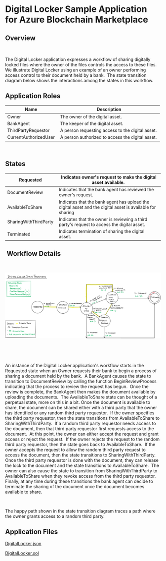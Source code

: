 Digital Locker Sample Application for Azure Blockchain Marketplace
==================================================================

Overview 
---------

 

The Digital Locker application expresses a workflow of sharing digitally locked
files where the owner of the files controls the access to these files.  We
illustrate Digital Locker using an example of an owner performing access control
to their document held by a bank.  The state transition diagram below shows the
interactions among the states in this workflow. 

Application Roles 
------------------

| Name                   | Description                                       |
|------------------------|---------------------------------------------------|
| Owner                  | The owner of the digital asset.                   |
| BankAgent              | The keeper of the digital asset.                  |
| ThirdPartyRequestor    | A person requesting access to the digital asset.  |
| CurrentAuthorizedUser  | A person authorized to access the digital asset.  |

 

States 
-------

| Requested              | Indicates owner's request to make the digital asset available.                                             |
|------------------------|------------------------------------------------------------------------------------------------------------|
| DocumentReview         | Indicates that the bank agent has reviewed the owner's request.                                            |
| AvailableToShare       | Indicates that the bank agent has upload the digital asset and the digital asset is available for sharing  |
| SharingWithThirdParty  | Indicates that the owner is reviewing a third party's request to access the digital asset.                 |
| Terminated             | Indicates termination of sharing the digital asset.                                                        |

 Workflow Details
-----------------

 

![state diagram of the workflow](media/3540f1547a7326c32df839411dfbf0b8.png)

 

 

An instance of the Digital Locker application's workflow starts in the Requested
state when an Owner requests their bank to begin a process of sharing a document
held by the bank.  A BankAgent causes the state to transition to DocumentReview
by calling the function BeginReviewProcess indicating that the process to review
the request has begun.  Once the review is complete, the BankAgent then makes
the document available by uploading the documents.  The AvailableToShare state
can be thought of a perpetual state, more on this in a bit. Once the document is
available to share, the document can be shared either with a third party that
the owner has identified or any random third party requestor.  If the owner
specifies the third party requestor, then the state transitions from
AvailableToShare to SharingWithThirdParty.  If a random third party requestor
needs access to the document, then that third party requestor first requests
access to the document.  At this point, the owner can either accept the request
and grant access or reject the request.  If the owner rejects the request to the
random third party requestor, then the state goes back to AvailableToShare.  If
the owner accepts the request to allow the random third party request to access
the document, then the state transitions to SharingWithThirdParty.  Once the
third party requestor is done with the document, they can release the lock to
the document and the state transitions to AvailableToShare.  The owner can also
cause the state to transition from SharingWithThirdParty to AvailableToShare
when they revoke access from the third party requestor.  Finally, at any time
during these transitions the bank agent can decide to terminate the sharing of
the document once the document becomes available to share. 

 

The happy path shown in the state transition diagram traces a path where the
owner grants access to a random third party. 

Application Files
-----------------
[DigitalLocker.json](./ethereum/DigitalLocker.json)

[DigitalLocker.sol](./ethereum/DigitalLocker.sol)
